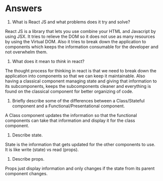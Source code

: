 # Answers

1.  What is React JS and what problems does it try and solve?

React JS is a library that lets you use combine your HTML and Javacript by using JSX. It tries to relieve the DOM so it does not use as many resources by using the Virtual DOM. Also it tries to break down the application to components which keeps the information consumable for the developer and not overwhelm them.

1.  What does it mean to _think_ in react?

The thought process for thinking in react is that we need to break down the application into components so that we can keep it maintainable. Also having a classical component managing state and giving that information to its subcomponents, keeps the subcomponents cleaner and everything is found on the classical component for better organizing of code.

1.  Briefly describe some of the differences between a Class/Stateful component and a Functional/Presentational component.

A Class component updates the information so that the functional components can take that information and display it for the class component.

1.  Describe state.

State is the information that gets updated for the other components to use. It is like write (state) vs read (props).

1.  Describe props.

Props just display information and only changes if the state from its parent component changes.